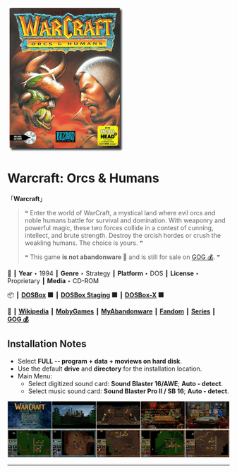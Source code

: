 ![](Thumbnail.png "application-thumbnail")

# Warcraft: Orcs & Humans

「**Warcraft**」

> ❝ Enter the world of WarCraft, a mystical land where evil orcs and noble humans battle for survival and domination. With weaponry and powerful magic, these two forces collide in a contest of cunning, intellect, and brute strength. Destroy the orcish hordes or crush the weakling humans. The choice is yours. ❞
>
> ❝ This game **is not abandonware 🚫** and is still for sale on [GOG 💰](https://www.gog.com/en/game/warcraft_orcs_and_humans). ❞
>

📌 ┃ **Year** ‣ 1994 ┃ **Genre** ‣ Strategy ┃ **Platform** ‣ DOS ┃ **License** ‣ Proprietary ┃ **Media** ‣ CD-ROM 

📦 ┃ **[DOSBox](https://www.dosbox.com/) 🟩** ┃ **[DOSBox Staging](https://dosbox-staging.github.io/) 🟩** ┃ **[DOSBox-X](https://dosbox-x.com/) 🟩** 

📎 ┃ **[Wikipedia](https://en.wikipedia.org/wiki/Warcraft:_Orcs_%26_Humans)** ┃ **[MobyGames](https://www.mobygames.com/game/371/warcraft-orcs-humans/)** ┃ **[MyAbandonware](https://www.myabandonware.com/game/warcraft-orcs-humans-250)** ┃ **[Fandom](https://wowpedia.fandom.com/wiki/Warcraft:_Orcs_%26_Humans)** ┃ **[Series](https://en.wikipedia.org/wiki/Warcraft)** ┃ **[GOG 💰](https://www.gog.com/en/game/warcraft_orcs_and_humans)** 

## Installation Notes
- Select **FULL -- program + data + moviews on hard disk**.
- Use the default **drive** and **directory** for the installation location.
- Main Menu:
  - Select digitized sound card: **Sound Blaster 16/AWE**; **Auto - detect**.
  - Select music sound card: **Sound Blaster Pro II / SB 16**; **Auto - detect**.

![](Montage.png "Warcraft: Orcs & Humans")

---


